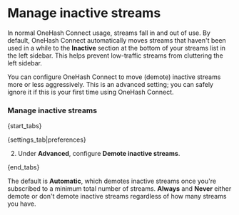 # Manage inactive streams

In normal OneHash Connect usage, streams fall in and out of use. By default, OneHash Connect
automatically moves streams that haven't been used in a while to the
**Inactive** section at the bottom of your streams list in the left sidebar.
This helps prevent low-traffic streams from cluttering the left sidebar.

You can configure OneHash Connect to move (demote) inactive streams more or less
aggressively. This is an advanced setting; you can safely ignore it if this
is your first time using OneHash Connect.

### Manage inactive streams

{start_tabs}

{settings_tab|preferences}

2. Under **Advanced**, configure **Demote inactive streams**.

{end_tabs}

The default is **Automatic**, which demotes inactive streams once you're
subscribed to a minimum total number of streams. **Always** and **Never**
either demote or don't demote inactive streams regardless of how many
streams you have.
